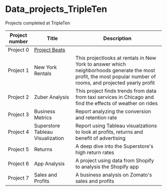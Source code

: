 # Data_projects_TripleTen
Projects completed at TripleTen


| Project number | Title | Description |
| :-----------: | ----------- |----------- |
| Project 0 | [Project Beats](https://github.com/avs-2/Data_projects_TripleTen/tree/main/Project%20Beats)||
| Project 1 | New York Rentals | This projectlooks at rentals in New York to answer which neighborhoods generate the most profit, the most popular number of rooms, and projected yearly profit |
| Project 2 | Zuber Analysis | This project finds trends from data from taxi services in Chicago and find the effects of weather on rides |
| Project 3 | Business Metrics | Report analyzing the conversion and retention rate |
| Project 4 | Superstore Tableau Visualization | Report using Tableau visualzations to look at profits, returns and benefit of advertising |  
| Project 5 | Returns | A deep dive into the Superstore's high return rates |
| Project 6 | App Analysis | A project using data from Shopify to analysis the Shopify app |
| Project 7 | Sales and Profits | A business analysis on Zomato's sales and profits |
